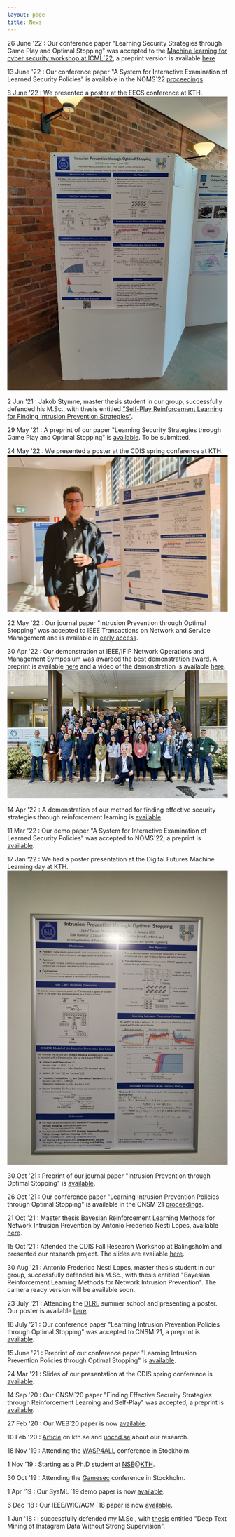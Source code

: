```yaml
---
layout: page
title: News
---
```


26 June '22
:   Our conference paper "Learning Security Strategies through Game Play and Optimal Stopping" was accepted to the [Machine learning for cyber security workshop at ICML´22](https://sites.google.com/view/icml-ml4cyber/accepted-papers), a preprint version is available [here](icml_ml4cyber_Hammar_Stadler_final_24_june_2022.pdf)

13 June '22
:   Our conference paper "A System for Interactive Examination of Learned Security Policies" is available in the NOMS´22 [proceedings](https://ieeexplore.ieee.org/document/9789707).

8 June '22
:   We presented a poster at the EECS conference at KTH.
   ![cdis_spring_conf_poster](/assets/eecs_day_kth_8_june_22.jpg "Poster June 2022")

2 Jun '21
:   Jakob Stymne, master thesis student in our group, successfully defended his M.Sc., with thesis entitled ["Self-Play Reinforcement Learning for Finding Intrusion Prevention Strategies"](/assets/papers/Master_Thesis_Jakob_Stymne_Final_2_June.pdf).

29 May '21
:   A preprint of our paper "Learning Security Strategies through Game Play and Optimal Stopping" is [available](https://arxiv.org/abs/2205.14694). To be submitted.

24 May '22
:   We presented a poster at the CDIS spring conference at KTH.
   ![cdis_spring_conf_poster](/assets/poster_cdis_spring_conference_may_24_2022.jpg "Poster May 2022")

22 May '22
:   Our journal paper "Intrusion Prevention through Optimal Stopping" was accepted to IEEE Transactions on Network and Service Management and is available in [early access](https://ieeexplore.ieee.org/document/9779345).

30 Apr '22
:   Our demonstration at IEEE/IFIP Network Operations and Management Symposium was awarded the best demonstration [award](/assets/awards/NOMS_2022_Best_Demo_Award.pdf). A preprint is available [here](https://arxiv.org/abs/2204.01126) and a video of the demonstration is available [here](https://www.youtube.com/watch?v=18P7MjPKNDg).
![NOMS22Budapest](/assets/noms22.jpeg "NOMS 2022")

14 Apr '22
:   A demonstration of our method for finding effective security strategies through reinforcement learning is [available](https://www.youtube.com/watch?v=18P7MjPKNDg).

11 Mar '22
:   Our demo paper "A System for Interactive Examination of Learned Security Policies" was accepted to NOMS´22, a preprint is [available](/assets/papers/NOMS22_Demo_Policy_Examination_System_Hammar_Stadler_28_Jan_2022.pdf).

17 Jan '22
:   We had a poster presentation at the Digital Futures Machine Learning day at KTH.
![df_poster](/assets/poster-df-jan-22.jpg "Poster January 2022")

30 Oct '21
:   Preprint of our journal paper "Intrusion Prevention through Optimal Stopping" is [available](https://arxiv.org/abs/2111.00289).

26 Oct '21
:   Our conference paper "Learning Intrusion Prevention Policies through Optimal Stopping" is available in the CNSM´21 [proceedings](http://dl.ifip.org/db/conf/cnsm/cnsm2021/index.html).

21 Oct '21
:   Master thesis Bayesian Reinforcement Learning Methods for Network Intrusion Prevention by Antonio Frederico Nesti Lopes, available [here](/assets/papers/Antonio_Nesti_Lopes_2021_Master_Thesis.pdf).

15 Oct '21
:   Attended the CDIS Fall Research Workshop at Balingsholm and presented our research project. The slides are available [here](/assets/slides/riksdagens_forsvarsutskott_S_CDIS_Hammar_20_oct_2021.pdf).

30 Aug '21
:   Antonio Frederico Nesti Lopes, master thesis student in our group, successfully defended his M.Sc., with thesis entitled "Bayesian Reinforcement Learning Methods for Network Intrusion Prevention". The camera ready version will be available soon.

23 July '21
:   Attending the [DLRL](https://dlrl.ca/) summer school and presenting a poster. Our poster is available [here](https://limmen.dev/assets/papers/poster_dlrl_21_optimal_stopping_KimHammar_jul_21.pdf).

16 July '21
:   Our conference paper "Learning Intrusion Prevention Policies through Optimal Stopping" was accepted to CNSM´21, a preprint is [available](https://arxiv.org/pdf/2106.07160.pdf).

15 June '21
:   Preprint of our conference paper "Learning Intrusion Prevention Policies through Optimal Stopping" is [available](https://arxiv.org/pdf/2106.07160.pdf).

24 Mar '21
:   Slides of our presentation at the CDIS spring conference is [available](https://limmen.dev/assets/slides/Kim_Hammar_Rolf_Stadler_CDIS_Spring_Conference_March_24_Self_learning_Systems_for_Defense.pdf).

14 Sep '20
:   Our CNSM´20 paper "Finding Effective Security Strategies through Reinforcement Learning and Self-Play" was accepted, a preprint is [available](https://arxiv.org/abs/2009.08120).

27 Feb '20
:   Our WEB´20 paper is now [available](https://content.iospress.com/articles/web-intelligence/web200428).

10 Feb '20
:   [Article](https://www.kth.se/aktuellt/nyheter/han-ar-med-och-bygger-sveriges-cyberforsvar-1.956832) on kth.se and [uochd.se](https://www.uochd.se/article/view/699759/cyberrymden_det_senaste_slagfaltet_inom_krigforing) about our research.

18 Nov '19
:   Attending the [WASP4ALL](https://wasp-sweden.org/wasp4all-future-computing-platforms-for-x/) conference in Stockholm.

1 Nov '19
:   Starting as a Ph.D student at [NSE](https://www.kth.se/nse/about-us)@[KTH](https://www.kth.se/).

30 Oct '19
:   Attending the [Gamesec](https://www.gamesec-conf.org/) conference in Stockholm.

1 Apr '19
:   Our SysML ´19 demo paper is now [available](https://www.sysml.cc/doc/2019/demo_7.pdf).

6 Dec '18
:   Our IEEE/WIC/ACM ´18 paper is now [available](https://ieeexplore.ieee.org/document/8609589).

1 Jun '18
:   I successfully defended my M.Sc., with [thesis](http://kth.diva-portal.org/smash/record.jsf?aq2=%5B%5B%5D%5D&c=15&af=%5B%5D&searchType=LIST_LATEST&sortOrder2=title_sort_asc&query=&language=sv&pid=diva2%3A1222945&aq=%5B%5B%5D%5D&sf=all&aqe=%5B%5D&sortOrder=author_sort_asc&onlyFullText=false&noOfRows=50&dswid=1766) entitled "Deep Text Mining of Instagram Data Without Strong Supervision".

